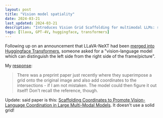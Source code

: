 ```yaml
---
layout: post
title: "Vision model spatiality"
date: 2024-03-21
last_updated: 2024-03-21
description: "Introduces Vision Grid Scaffolding for multimodal LLMs: structured visual context processing to improve image reasoning and description accuracy."
tags: [llava, GPT-4V, huggingface, transformers]
---
```


Following up on an announcement that LLaVA-NeXT had been [merged into Huggingface Transformers](https://www.linkedin.com/posts/merve-noyan-28b1a113a_llava-next-is-recently-merged-to-hugging-activity-7176605765913227265-kNk-?utm_source=share&utm_medium=member_desktop), someone asked for a "vision-language model which can distinguish the left side from the right side of the frame/picture".

My [response](https://www.linkedin.com/feed/update/urn:li:activity:7176605765913227265?commentUrn=urn%3Ali%3Acomment%3A%28activity%3A7176605765913227265%2C7176609626023456768%29&replyUrn=urn%3Ali%3Acomment%3A%28activity%3A7176605765913227265%2C7176640238931333123%29&dashCommentUrn=urn%3Ali%3Afsd_comment%3A%287176609626023456768%2Curn%3Ali%3Aactivity%3A7176605765913227265%29&dashReplyUrn=urn%3Ali%3Afsd_comment%3A%287176640238931333123%2Curn%3Ali%3Aactivity%3A7176605765913227265%29):
> There was a preprint paper just recently where they superimpose a grid onto the original image and also add coordinates to the intersections - if I am not mistaken. The model could then figure it out itself! Don't recall the reference, though.

Update: said paper is this: [Scaffolding Coordinates to Promote Vision-Language Coordination
in Large Multi-Modal Models](https://arxiv.org/pdf/2402.12058.pdf). It doesn't use a solid grid!